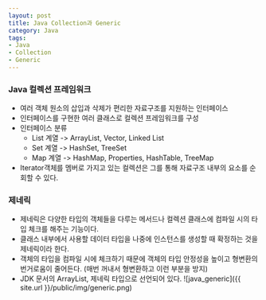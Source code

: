 ```yaml
---
layout: post
title: Java Collection과 Generic
category: Java
tags:
- Java
- Collection
- Generic
---
```


### Java 컬렉션 프레임워크
  * 여러 객체 원소의 삽입과 삭제가 편리한 자료구조를 지원하는 인터페이스
  * 인터페이스를 구현한 여러 클래스로 컬렉션 프레임워크를 구성
  * 인터페이스 분류
    * List 계열 -> ArrayList, Vector, Linked List
    * Set 계열 -> HashSet, TreeSet
    * Map 계열 -> HashMap, Properties, HashTable, TreeMap
  * Iterator객체를 멤버로 가지고 있는 컬렉션은 그를 통해 자료구조 내부의 요소를 순회할 수 있다.  

### 제네릭
  * 제네릭은 다양한 타입의 객체들을 다루는 메서드나 컬렉션 클래스에 컴파일 시의 타입 체크를 해주는 기능이다.
  * 클래스 내부에서 사용할 데이터 타입을 나중에 인스턴스를 생성할 때 확정하는 것을 제네릭이라 한다.
  * 객체의 타입을 컴파일 시에 체크하기 때문에 객체의 타입 안정성을 높이고 형변환의 번거로움이 줄어든다. (매번 꺼내서 형변환하고 이런 부분을 방지)
  * JDK 문서의 ArrayList, 제네릭 타입으로 선언되어 있다.
  ![java_generic]({{ site.url }}/public/img/generic.png)
